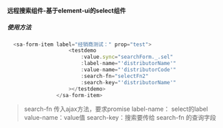 #### 远程搜索组件-基于element-ui的select组件

##### 使用方法

```javascript
  <sa-form-item label="经销商测试：" prop="test">
					<testdemo
						:value.sync="searchForm._.sel"
						:label-name="'distributorName'"
						:value-name="'distributorCode'"
						:search-fn="selectFn2"
						:search-key="'distributorName'"
					></testdemo>
				</sa-form-item>
```

> search-fn 传入ajax方法，要求promise
> label-name： select的label
> value-name：value值
> search-key：搜索要传给 search-fn 的查询字段